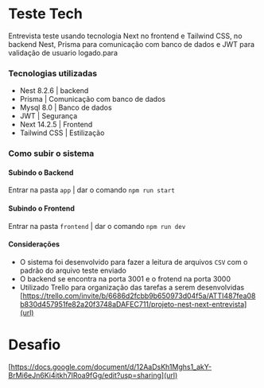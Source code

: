 # Teste Tech
Entrevista teste usando tecnologia Next no frontend e Tailwind CSS, no backend Nest, Prisma para comunicação com banco de dados e JWT para validação de usuario logado.para

### Tecnologias utilizadas
- Nest 8.2.6 | backend
- Prisma | Comunicação com banco de dados
- Mysql 8.0 | Banco de dados
- JWT | Segurança
- Next 14.2.5 | Frontend
- Tailwind CSS | Estilização

### Como subir o sistema
#### Subindo o Backend
Entrar na pasta `app` | dar o comando `npm run start`

#### Subindo o Frontend
Entrar na pasta `frontend` | dar o comando `npm run dev`

#### Considerações
- O sistema foi desenvolvido para fazer a leitura de arquivos `CSV` com o padrão do arquivo teste enviado
- O backend se encontra na porta 3001 e o frotend na porta 3000
- Utilizado Trello para organização das tarefas a serem desenvolvidas [https://trello.com/invite/b/6686d2fcbb9b650973d04f5a/ATTI487fea08b830d457951fe82a20f3748aDAFEC711/projeto-nest-next-entrevista](url)

# Desafio
[https://docs.google.com/document/d/12AaDsKh1Mghs1_akY-BrMi6eJn6Ki4itkh7IRoa9fGg/edit?usp=sharing](url)
